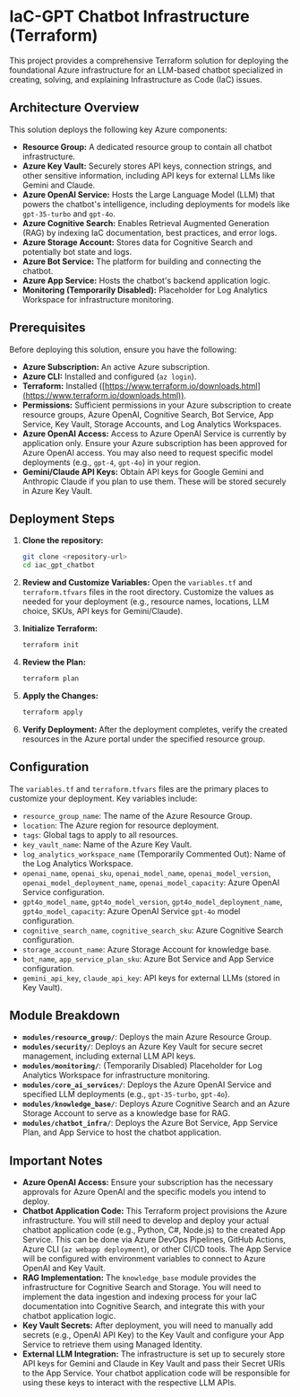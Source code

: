 # IaC-GPT Chatbot Infrastructure (Terraform)

This project provides a comprehensive Terraform solution for deploying the foundational Azure infrastructure for an LLM-based chatbot specialized in creating, solving, and explaining Infrastructure as Code (IaC) issues.

## Architecture Overview

This solution deploys the following key Azure components:

*   **Resource Group:** A dedicated resource group to contain all chatbot infrastructure.
*   **Azure Key Vault:** Securely stores API keys, connection strings, and other sensitive information, including API keys for external LLMs like Gemini and Claude.
*   **Azure OpenAI Service:** Hosts the Large Language Model (LLM) that powers the chatbot's intelligence, including deployments for models like `gpt-35-turbo` and `gpt-4o`.
*   **Azure Cognitive Search:** Enables Retrieval Augmented Generation (RAG) by indexing IaC documentation, best practices, and error logs.
*   **Azure Storage Account:** Stores data for Cognitive Search and potentially bot state and logs.
*   **Azure Bot Service:** The platform for building and connecting the chatbot.
*   **Azure App Service:** Hosts the chatbot's backend application logic.
*   **Monitoring (Temporarily Disabled):** Placeholder for Log Analytics Workspace for infrastructure monitoring.

## Prerequisites

Before deploying this solution, ensure you have the following:

*   **Azure Subscription:** An active Azure subscription.
*   **Azure CLI:** Installed and configured (`az login`).
*   **Terraform:** Installed ([https://www.terraform.io/downloads.html](https://www.terraform.io/downloads.html)).
*   **Permissions:** Sufficient permissions in your Azure subscription to create resource groups, Azure OpenAI, Cognitive Search, Bot Service, App Service, Key Vault, Storage Accounts, and Log Analytics Workspaces.
*   **Azure OpenAI Access:** Access to Azure OpenAI Service is currently by application only. Ensure your Azure subscription has been approved for Azure OpenAI access. You may also need to request specific model deployments (e.g., `gpt-4`, `gpt-4o`) in your region.
*   **Gemini/Claude API Keys:** Obtain API keys for Google Gemini and Anthropic Claude if you plan to use them. These will be stored securely in Azure Key Vault.

## Deployment Steps

1.  **Clone the repository:**
    ```bash
    git clone <repository-url>
    cd iac_gpt_chatbot
    ```

2.  **Review and Customize Variables:**
    Open the `variables.tf` and `terraform.tfvars` files in the root directory. Customize the values as needed for your deployment (e.g., resource names, locations, LLM choice, SKUs, API keys for Gemini/Claude).

3.  **Initialize Terraform:**
    ```bash
    terraform init
    ```

4.  **Review the Plan:**
    ```bash
    terraform plan
    ```

5.  **Apply the Changes:**
    ```bash
    terraform apply
    ```

6.  **Verify Deployment:**
    After the deployment completes, verify the created resources in the Azure portal under the specified resource group.

## Configuration

The `variables.tf` and `terraform.tfvars` files are the primary places to customize your deployment. Key variables include:

*   `resource_group_name`: The name of the Azure Resource Group.
*   `location`: The Azure region for resource deployment.
*   `tags`: Global tags to apply to all resources.
*   `key_vault_name`: Name of the Azure Key Vault.
*   `log_analytics_workspace_name` (Temporarily Commented Out): Name of the Log Analytics Workspace.
*   `openai_name`, `openai_sku`, `openai_model_name`, `openai_model_version`, `openai_model_deployment_name`, `openai_model_capacity`: Azure OpenAI Service configuration.
*   `gpt4o_model_name`, `gpt4o_model_version`, `gpt4o_model_deployment_name`, `gpt4o_model_capacity`: Azure OpenAI Service `gpt-4o` model configuration.
*   `cognitive_search_name`, `cognitive_search_sku`: Azure Cognitive Search configuration.
*   `storage_account_name`: Azure Storage Account for knowledge base.
*   `bot_name`, `app_service_plan_sku`: Azure Bot Service and App Service configuration.
*   `gemini_api_key`, `claude_api_key`: API keys for external LLMs (stored in Key Vault).

## Module Breakdown

*   **`modules/resource_group/`**: Deploys the main Azure Resource Group.
*   **`modules/security/`**: Deploys an Azure Key Vault for secure secret management, including external LLM API keys.
*   **`modules/monitoring/`**: (Temporarily Disabled) Placeholder for Log Analytics Workspace for infrastructure monitoring.
*   **`modules/core_ai_services/`**: Deploys the Azure OpenAI Service and specified LLM deployments (e.g., `gpt-35-turbo`, `gpt-4o`).
*   **`modules/knowledge_base/`**: Deploys Azure Cognitive Search and an Azure Storage Account to serve as a knowledge base for RAG.
*   **`modules/chatbot_infra/`**: Deploys the Azure Bot Service, App Service Plan, and App Service to host the chatbot application.

## Important Notes

*   **Azure OpenAI Access:** Ensure your subscription has the necessary approvals for Azure OpenAI and the specific models you intend to deploy.
*   **Chatbot Application Code:** This Terraform project provisions the Azure infrastructure. You will still need to develop and deploy your actual chatbot application code (e.g., Python, C#, Node.js) to the created App Service. This can be done via Azure DevOps Pipelines, GitHub Actions, Azure CLI (`az webapp deployment`), or other CI/CD tools. The App Service will be configured with environment variables to connect to Azure OpenAI and Key Vault.
*   **RAG Implementation:** The `knowledge_base` module provides the infrastructure for Cognitive Search and Storage. You will need to implement the data ingestion and indexing process for your IaC documentation into Cognitive Search, and integrate this with your chatbot application logic.
*   **Key Vault Secrets:** After deployment, you will need to manually add secrets (e.g., OpenAI API Key) to the Key Vault and configure your App Service to retrieve them using Managed Identity.
*   **External LLM Integration:** The infrastructure is set up to securely store API keys for Gemini and Claude in Key Vault and pass their Secret URIs to the App Service. Your chatbot application code will be responsible for using these keys to interact with the respective LLM APIs.
